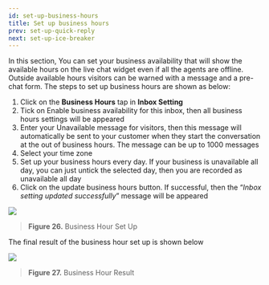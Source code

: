 ```yaml
---
id: set-up-business-hours
title: Set up business hours
prev: set-up-quick-reply
next: set-up-ice-breaker
---
```


In this section, You can set your business availability that will show the available hours on the live chat widget even if all the agents are offline. Outside available hours visitors can be warned with a message and a pre-chat form. The steps to set up business hours are shown as below:

1. Click on the **Business Hours** tap in **Inbox Setting**
2. Tick on Enable business availability for this inbox, then all business hours settings will be appeared
3. Enter your Unavailable message for visitors, then this message will automatically be sent to your customer when they start the conversation at the out of business hours. The message can be up to 1000 messages
4. Select your time zone
5. Set up your business hours every day. If your business is unavailable all day, you can just untick the selected day, then you are recorded as unavailable all day
6. Click on the update business hours button. If successful, then the “_Inbox setting updated successfully_” message will be appeared

![](https://lh5.googleusercontent.com/x-Ka2_E5WO-qhrB8JKsqi0BVAZmuJKSfF-TS_2rtjtBmxr8MCoAP6_Dr19QJNZeK4W0WMBFC3Ys6nCF0QAwrmawJwajCSdoNPZln7jCwglya4l_TgLmcGl42RDKLs5wvBwBz5TG9)

> **Figure 26.** Business Hour Set Up

The final result of the business hour set up is shown below

![](https://lh6.googleusercontent.com/4Cn9JVUPUoJR7z6gH1YB2iBAA-5-ifDXrU1MAhU4OVUBuHlAjv1fKFPegp_AHAxyyuIG9jLekwXmjjsAh-DD83VYUP6nPLkpTydgOTzgtmuQnyp7SaNWAgaWF3d-c4op_PrJQsQy)

> **Figure 27.** Business Hour Result
